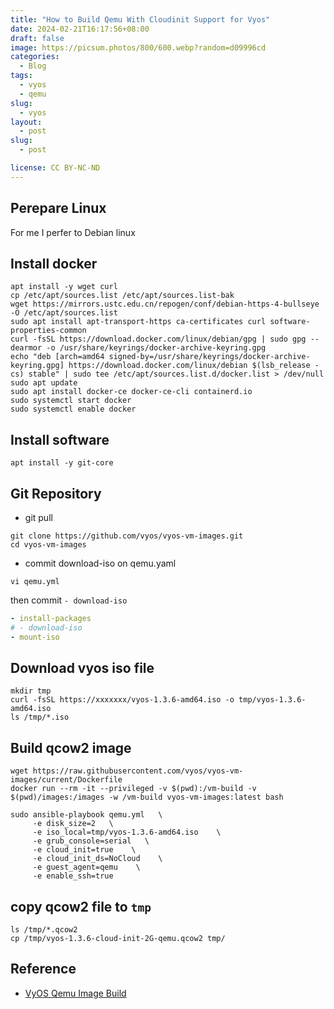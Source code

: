 ```yaml
---
title: "How to Build Qemu With Cloudinit Support for Vyos"
date: 2024-02-21T16:17:56+08:00
draft: false
image: https://picsum.photos/800/600.webp?random=d09996cd
categories:
  - Blog
tags:
  - vyos
  - qemu
slug:
  - vyos
layout: 
  - post
slug: 
  - post

license: CC BY-NC-ND
---
```


## Perepare Linux
For me I perfer to Debian linux

## Install docker
```shell
apt install -y wget curl 
cp /etc/apt/sources.list /etc/apt/sources.list-bak
wget https://mirrors.ustc.edu.cn/repogen/conf/debian-https-4-bullseye -O /etc/apt/sources.list
sudo apt install apt-transport-https ca-certificates curl software-properties-common
curl -fsSL https://download.docker.com/linux/debian/gpg | sudo gpg --dearmor -o /usr/share/keyrings/docker-archive-keyring.gpg
echo "deb [arch=amd64 signed-by=/usr/share/keyrings/docker-archive-keyring.gpg] https://download.docker.com/linux/debian $(lsb_release -cs) stable" | sudo tee /etc/apt/sources.list.d/docker.list > /dev/null
sudo apt update
sudo apt install docker-ce docker-ce-cli containerd.io
sudo systemctl start docker
sudo systemctl enable docker
```

## Install software

```shell
apt install -y git-core
```


## Git Repository

  - git pull 
```shell
git clone https://github.com/vyos/vyos-vm-images.git
cd vyos-vm-images
```

  - commit download-iso on qemu.yaml
  ```shell
  vi qemu.yml
  ```
  then commit `- download-iso`
  ```yaml
- install-packages
# - download-iso
- mount-iso
```


## Download vyos iso file

```shell
mkdir tmp
curl -fsSL https://xxxxxxx/vyos-1.3.6-amd64.iso -o tmp/vyos-1.3.6-amd64.iso
ls /tmp/*.iso
```
## Build qcow2 image
```shell
wget https://raw.githubusercontent.com/vyos/vyos-vm-images/current/Dockerfile
docker run --rm -it --privileged -v $(pwd):/vm-build -v $(pwd)/images:/images -w /vm-build vyos-vm-images:latest bash

sudo ansible-playbook qemu.yml   \
     -e disk_size=2   \
     -e iso_local=tmp/vyos-1.3.6-amd64.iso    \
     -e grub_console=serial   \
     -e cloud_init=true    \
     -e cloud_init_ds=NoCloud    \
     -e guest_agent=qemu    \
     -e enable_ssh=true
```

## copy qcow2 file to `tmp`

```shell
ls /tmp/*.qcow2
cp /tmp/vyos-1.3.6-cloud-init-2G-qemu.qcow2 tmp/
```


## Reference
  - [VyOS Qemu Image Build](https://codingpackets.com/blog/vyos-qemu-image-build/)